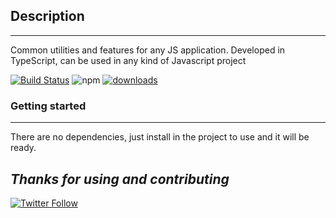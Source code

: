 ## Description
---

Common utilities and features for any JS application. Developed in TypeScript, can be used in any kind of Javascript project

[![Build Status](https://dev.azure.com/chustasoft/SocialNET/_apis/build/status/Release/Common/%5BRELEASE%5D%20-%20ChustaSoft%20cs-common%20(npm)?branchName=master)](https://dev.azure.com/chustasoft/SocialNET/_build/latest?definitionId=28&branchName=master) ![npm](https://img.shields.io/npm/v/@chustasoft/cs-common) [![downloads](https://img.shields.io/npm/dt/@chustasoft/cs-common.svg)](https://www.npmjs.com/package/@chustasoft/cs-common)


### Getting started
---

There are no dependencies, just install in the project to use and it will be ready. 


*Thanks for using and contributing*
---
[![Twitter Follow](https://img.shields.io/twitter/follow/ChustaSoft?label=Follow%20us&style=social)](https://twitter.com/ChustaSoft)
